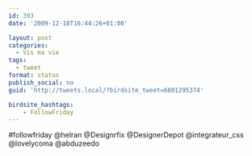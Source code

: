 ```yaml
---
id: 393
date: '2009-12-18T16:44:26+01:00'

layout: post
categories:
  - Vis ma vie
tags:
  - tweet
format: status
publish_social: no
guid: 'http://tweets.local/?birdsite_tweet=6801295374'

birdsite_hashtags:
    - FollowFriday
---
```


\#followfriday @helran @Designrfix @DesignerDepot @integrateur\_css @lovelycoma @abduzeedo